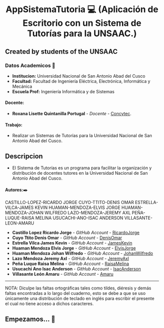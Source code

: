 # **<center> AppSistemaTutoria 💻 (Aplicación de Escritorio con un Sistema de Tutorías para la UNSAAC.) </center>**

## Created by students of the UNSAAC

### Datos Academicos 📖

- **Institucion:** Universidad Nacional de San Antonio Abad del Cusco
- **Facultad:** Facultad de Ingeniería Eléctrica, Electrónica, Informática y Mecánica
- **Escuela Prof:** Ingeniería Informática y de Sistemas

#### Docente:

- **Roxana Lisette Quintanilla Portugal** - _Docente_ - [Concytec](http://directorio.concytec.gob.pe/appDirectorioCTI/VerDatosInvestigador.do;jsessionid=a64a00668b861c4a52fdead99791?id_investigador=40930).

#### Trabajo:

- Realizar un Sistemas de Tutorías para la Universidad Nacional de San Antonio Abad del Cusco.

## Descripcion
- El Sistema de Tutorías es un programa para facilitar la organización y distribución de docentes tutores en la Universidad Nacional de San Antonio Abad del Cusco.

#### Autores:✒️

CASTILLO-LOPEZ-RICARDO JORGE
CUYO-TTITO-DENIS OMAR
ESTRELLA-VILCA-JAMES KEVIN
HUAMAN-MENDOZA-ELVIS JORGE
HUAMAN-MENDOZA-JOHAN WILFREDO
LAZO-MENDOZA-JEREMY AXL
PEÑA-LUQUE-RAISA MELINA
USUCACHI-ANO-ISAC ANDERSON
VILLASANTE-LEON-AMARU

- **Castillo Lopez Ricardo Jorge** - _GitHub Account_ - [RicardoJorge](https://github.com/rjcastillolopez)
- **Cuyo Ttito Denis Omar** - _GitHub Account_ - [DenisOmar](https://github.com/denisomarcuyottito)
- **Estrella Vilca James Kevin** - _GitHub Account_ - [JamesKevin](https://github.com/JamesKevinStar)
- **Huaman Mendoza Elvis Jorge** - _GitHub Account_ - [ElvisJorge](https://github.com/ElvisJorge17)
- **Huaman Mendoza Johan Wilfredo** - _GitHub Account_ - [JohanWilfredo](https://github.com/jhn-cde)
- **Lazo Mendoza Jeremy Axl** - _GitHub Account_ - [JeremyAxl](https://github.com/Jeremylazm)
- **Peña Luque Raisa Melina** - _GitHub Account_ - [RaisaMelina](https://github.com/Raisa18)
- **Usucachi Ano Isac Anderson** - _GitHub Account_ - [IsacAnderson](https://github.com/isacanderson)
- **Villasante León Amaru** - _GitHub Account_ - [Amaru](https://github.com/AmaruVL)
---

NOTA: Diculpe las faltas ortográficas tales como tildes, diéresis y demás faltas encontradas a lo largo del cuaderno, esto se debe a que se uso únicamente una distribución de teclado en inglés para escribir el presente el cual no tiene acceso a dichos caracteres.

## Empezamos... 🚀
